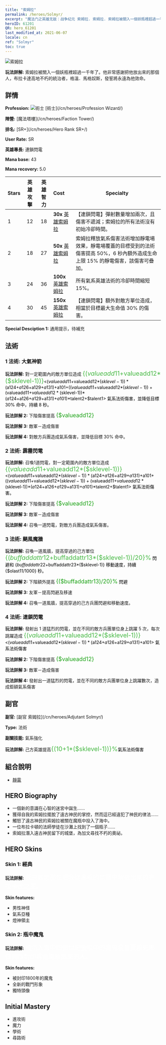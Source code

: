 ```yaml
---
title: "索姆拉"
permalink: /heroes/Solmyr/
excerpt: "魔法门之英雄无敌：战争纪元 索姆拉. 索姆拉. 索姆拉被關入一個妖瓶裡超過一千年了。他非常感謝把他放出來的那個人，布拉卡達高地不朽的統治者，格溫．馬格奴斯，發誓將永遠為他效命。"
heroID: 61201
QR: hero_61201
last_modified_at: 2021-06-07
locale: cn
ref: "Solmyr"
toc: true
---
```

  ![索姆拉](/images/h/h_Solmyr.jpg)

 **玩法詳解:** 索姆拉被關入一個妖瓶裡超過一千年了。他非常感謝把他放出來的那個人，布拉卡達高地不朽的統治者，格溫．馬格奴斯，發誓將永遠為他效命。
## 詳情
 **Profession:** ![術士](/images/h/h_prof_15.png)  [術士](/cn/heroes/Profession Wizard/)

 **陣營:** [魔法塔樓](/cn/heroes/Faction Tower/)

 **排名:** [SR+](/cn/heroes/Hero Rank SR+/)

 **User Rate:** SR

 **英雄專長:** 連鎖閃電

 **Mana base:** 43

 **Mana recovery:** 5.0


  | Stars | 英雄攻擊 | 英雄智力 | Cost |     Specialty     |
  |---------|:---------------:|:---------------:|:--|--------------------|
  |    1    | 12 | 18 | **30x** [英雄索姆拉](/cn/Items/her_386/) | 【連鎖閃電】彈射數量增加兩次，且傷害不遞減；索姆拉的所有法術沒有初始冷卻時間。 |
  |    2    | 18 | 27 | **50x** [英雄索姆拉](/cn/Items/her_386/) | 索姆拉釋放氣系傷害法術增加靜電場效果，靜電場覆蓋的目標受到的法術傷害提高 50%，6 秒內額外造成生命上限 15% 的靜電傷害，該傷害可疊加。 |
  |    3    | 24 | 36 | **100x** [英雄索姆拉](/cn/Items/her_386/) | 所有氣系英雄法術的冷卻時間縮短 15%。 |
  |    4    | 30 | 45 | **150x** [英雄索姆拉](/cn/Items/her_386/) | 【連鎖閃電】額外對敵方單位造成，相當於目標最大生命值 30% 的傷害。 |

 **Special Desciption 1:** 通用提示，待補充

## 法術
### 1 法術: 大氣神箭
 **玩法詳解:** 對一定範圍內的敵方單位造成 <span style="color: #48b946;font-size:20px">{($valueadd11+$valueadd12*($sklevel-1))}</span><span style="color: black"><($valueadd11+$valueadd12*($sklevel-1))*($a124+$a126+$a129+$a131)+$a101+(($valueadd11+$valueadd12*($sklevel-1))+($valueadd11+$valueadd12*($sklevel-1))*($a124+$a126+$a129+$a131)+$a101)*$talent2+$talent1> 氣系法術傷害，並降低目標 30% 命中，持續 8 秒。

 **玩法詳解 2:** 下階傷害提高 <span style="color: #1ca216;font-size:18px">{$valueadd12}</span><span style="color: black">

 **玩法詳解 3:** 敵軍－造成傷害

 **玩法詳解 4:** 對敵方兵團造成氣系傷害，並降低目標 30% 命中。

### 2 法術: 霹靂閃電
 **玩法詳解:** 召喚1道閃電，對一定範圍內的敵方單位造成 <span style="color: #48b946;font-size:20px">{($valueadd11+$valueadd12*($sklevel-1))}</span><span style="color: black"><($valueadd11+$valueadd12*($sklevel-1))*($a124+$a126+$a129+$a131)+$a101+(($valueadd11+$valueadd12*($sklevel-1))+($valueadd11+$valueadd12*($sklevel-1))*($a124+$a126+$a129+$a131)+$a101)*$talent2+$talent1> 氣系法術傷害。

 **玩法詳解 2:** 下階傷害提高 <span style="color: #1ca216;font-size:18px">{$valueadd12}</span><span style="color: black">

 **玩法詳解 3:** 敵軍－造成傷害

 **玩法詳解 4:** 召喚一道閃電，對敵方兵團造成氣系傷害。

### 3 法術: 颶風魔牆
 **玩法詳解:** 召喚一道風牆，提高穿過的己方單位 <span style="color: #48b946;font-size:20px">{($buffaddattr12+$buffaddattr13*($sklevel-1))/20}%</span><span style="color: black"> 閃避和 {$buffaddattr22+$buffaddattr23*($sklevel-1)} 移動速度，持續 {$olast11/1000} 秒。

 **玩法詳解 2:** 下階額外提高 <span style="color: #1ca216;font-size:18px">{($buffaddattr13)/20}%</span><span style="color: black"> 閃避

 **玩法詳解 3:** 友軍－提高閃避及移速

 **玩法詳解 4:** 召喚一道風牆，提高穿過的己方兵團閃避和移動速度。

### 4 法術: 連鎖閃電
 **玩法詳解:** 發射出 1 道猛烈的閃電，並在不同的敵方兵團單位身上跳躍 5 次，每次跳躍造成 <span style="color: #48b946;font-size:20px">{($valueadd11+$valueadd12*($sklevel-1))}</span><span style="color: black"><($valueadd11+$valueadd12*($sklevel-1))*($a124+$a126+$a129+$a131)+$a101> 氣系法術傷害

 **玩法詳解 2:** 下階傷害提高 <span style="color: #1ca216;font-size:18px">{$valueadd12}</span><span style="color: black">

 **玩法詳解 3:** 敵軍－造成傷害

 **玩法詳解 4:** 發射出一道猛烈的閃電，並在不同的敵方兵團單位身上跳躍數次，造成鉅額氣系傷害


## 副官

 **副官:**  [副官 索姆拉](/cn/heroes/Adjutant Solmyr/) 

 **Type:**  法術 

 **副關技能:**  氣系強化 

 **玩法詳解:** 己方英雄提高<span style="color: #48b946;font-size:20px">{(10+1*($sklevel-1))}%</span><span style="color: black">氣系法術傷害

## 組合說明

* [靜電](/cn/combination/靜電/) 

## HERO Biography
   - 一個新的意識在心智的迷宮中誕生……
   - 獲得自我的索姆拉擺脫了遠古神民的掌控，然而這已經違犯了神民的律法……
   - 觸怒了遠古神民的索姆拉被關在魔瓶中投入了海中。
   - 一位布拉卡頓的法師學徒在沙灘上找到了一個瓶子……
   - 索姆拉潛入遠古神民留下的城堡，為加文尋找不朽的奧祕。

## HERO Skins
### Skin 1: **經典**

 **玩法詳解:** <span style="color: #ffffff;font-size:20px">我只效忠那位把我從魔瓶的禁錮中解救出來的布拉卡達之王。</span>

 **Skin features:** 

   - 男性神怪
   - 氣系亞種
   - 燈神領主

### Skin 2: **瓶中魔鬼**

 **玩法詳解:** <span style="color: #ffffff;font-size:20px">被沉入海中四個世紀後瓶中的魔鬼發誓要殺死那個開啟封印將他施放出來的人。</span>

 **Skin features:** 

   - 被封印1800年的魔鬼
   - 全新的戰鬥形象
   - 獨特頭像


## Initial Mastery
   - 進攻術
   - 魔力
   - 學術
   - 尋路術
